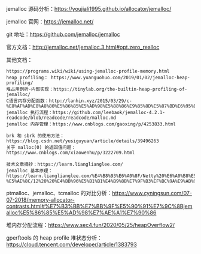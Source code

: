 jemalloc 源码分析：https://youjiali1995.github.io/allocator/jemalloc/

jemalloc 官网：https://jemalloc.net/

git 地址：https://github.com/jemalloc/jemalloc

官方文档：http://jemalloc.net/jemalloc.3.html#opt.zero_realloc

其他文档：

```
https://programs.wiki/wiki/using-jemalloc-profile-memory.html
heap profiling： https://www.yuanguohuo.com/2019/01/02/jemalloc-heap-profiling/
堆占用剖析-内部实现：https://tinylab.org/the-builtin-heap-profiling-of-jemalloc/
C语言内存分配函数：http://lanhin.xyz/2015/03/29/c-%E8%AF%AD%E8%A8%80%E5%86%85%E5%AD%98%E5%88%86%E9%85%8D%E5%87%BD%E6%95%B0/
jemalloc 执行流程：https://github.com/leebaok/jemalloc-4.2.1-readcode/blob/readcode/readcode/malloc.md
jemalloc 内存管理：https://www.cnblogs.com/gaoxing/p/4253833.html

brk 和 sbrk 的使用方法：https://blog.csdn.net/yusiguyuan/article/details/39496263
关于 malloc(0) 的返回值问题：https://www.cnblogs.com/xiaowenhu/p/3222709.html

技术文章摘抄：https://learn.lianglianglee.com/
jemalloc 基本原理：https://learn.lianglianglee.com/%E4%B8%93%E6%A0%8F/Netty%20%E6%A0%B8%E5%BF%83%E5%8E%9F%E7%90%86%E5%89%96%E6%9E%90%E4%B8%8E%20RPC%20%E5%AE%9E%E8%B7%B5-%E5%AE%8C/12%20%20%E4%BB%96%E5%B1%B1%E4%B9%8B%E7%9F%B3%EF%BC%9A%E9%AB%98%E6%80%A7%E8%83%BD%E5%86%85%E5%AD%98%E5%88%86%E9%85%8D%E5%99%A8%20jemalloc%20%E5%9F%BA%E6%9C%AC%E5%8E%9F%E7%90%86.md
```

ptmalloc、jemalloc、tcmalloc 的对比分析：https://www.cyningsun.com/07-07-2018/memory-allocator-contrasts.html#%E7%B3%BB%E7%BB%9F%E5%90%91%E7%9C%8Bjemalloc%E5%86%85%E5%AD%98%E7%AE%A1%E7%90%86

堆内存分配流程：https://www.sec4.fun/2020/05/25/heapOverflow2/

gperftools 的 heap profile 堆状态分析：https://cloud.tencent.com/developer/article/1383793

